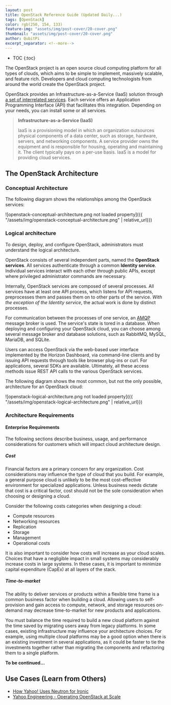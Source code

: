```yaml
---
layout: post
title: OpenStack Reference Guide (Updated Daily...)
tags: [OpenStack]
color: rgb(250, 154, 133)
feature-img: "assets/img/post-cover/20-cover.png"
thumbnail: "assets/img/post-cover/20-cover.png"
author: QubitPi
excerpt_separator: <!--more-->
---
```


<!--more-->

* TOC
{:toc}

The OpenStack project is an open source cloud computing platform for all types of clouds, which aims to be simple to
implement, massively scalable, and feature rich. Developers and cloud computing technologists from around the world
create the OpenStack project.

OpenStack provides an Infrastructure-as-a-Service (IaaS) solution through
[a set of interrelated services](https://www.openstack.org/software/project-navigator/openstack-components). Each
service offers an Application Programming Interface (API) that facilitates this integration. Depending on your needs, you can
install some or all services.

> **Infrastructure-as-a-Service (IaaS)**
> 
> IaaS is a provisioning model in which an organization outsources physical components of a data center, such as
> storage, hardware, servers, and networking components. A service provider owns the equipment and is responsible for
> housing, operating and maintaining it. The client typically pays on a per-use basis. IaaS is a model for providing
> cloud services.

## The OpenStack Architecture

### Conceptual Architecture

The following diagram shows the relationships among the OpenStack services:

![openstack-conceptual-architecture.png not loaded property]({{ "/assets/img/openstack-conceptual-architecture.png" | relative_url}})

### Logical architecture

To design, deploy, and configure OpenStack, administrators must understand the logical architecture.

OpenStack consists of several independent parts, named the **OpenStack services**. All services authenticate through a
common **Identity service**. Individual services interact with each other through public APIs, except where privileged
administrator commands are necessary.

Internally, OpenStack services are composed of several processes. All services have at least one API process, which
listens for API requests, preprocesses them and passes them on to other parts of the service. _With the exception of the
Identity service_, the actual work is done by distinct processes.

For communication between the processes of one service, an
[AMQP](https://en.wikipedia.org/wiki/Advanced_Message_Queuing_Protocol/) message broker is used. The service's state is
tored in a database. When deploying and configuring your OpenStack cloud, you can choose among several message broker
and database solutions, such as RabbitMQ, MySQL, MariaDB, and SQLite.

Users can access OpenStack via the web-based user interface implemented by the Horizon Dashboard, via command-line
clients and by issuing API requests through tools like browser plug-ins or curl. For applications, several SDKs are
available. Ultimately, all these access methods issue REST API calls to the various OpenStack services.

The following diagram shows the most common, but not the only possible, architecture for an OpenStack cloud:

![openstack-logical-architecture.png not loaded property]({{ "/assets/img/openstack-logical-architecture.png" | relative_url}})

### Architecture Requirements

#### Enterprise Requirements

The following sections describe business, usage, and performance considerations for customers which will impact cloud
architecture design.

##### Cost

Financial factors are a primary concern for any organization. Cost considerations may influence the type of cloud that
you build. For example, a general purpose cloud is unlikely to be the most cost-effective environment for specialized
applications. Unless business needs dictate that cost is a critical factor, cost should not be the sole consideration
when choosing or designing a cloud.

Consider the following costs categories when designing a cloud:

* Compute resources
* Networking resources
* Replication
* Storage
* Management
* Operational costs

It is also important to consider how costs will increase as your cloud scales. Choices that have a negligible impact in
small systems may considerably increase costs in large systems. In these cases, it is important to minimize capital
expenditure (CapEx) at all layers of the stack.

##### Time-to-market

The ability to deliver services or products within a flexible time frame is a common business factor when building a
cloud. Allowing users to self-provision and gain access to compute, network, and storage resources on-demand may
decrease time-to-market for new products and applications.

You must balance the time required to build a new cloud platform against the time saved by migrating users away from
legacy platforms. In some cases, existing infrastructure may influence your architecture choices. For example, using
multiple cloud platforms may be a good option when there is an existing investment in several applications, as it could
be faster to tie the investments together rather than migrating the components and refactoring them to a single
platform.

**To be continued...**

## Use Cases (Learn from Others)

* [How Yahoo! Uses Neutron for Ironic](https://www.openstack.org/videos/summits/tokio-2015/how-yahoo-uses-neutron-for-ironic)
* [Yahoo Engineering - Operating OpenStack at Scale](https://yahooeng.tumblr.com/post/159795571841/operating-openstack-at-scale)
